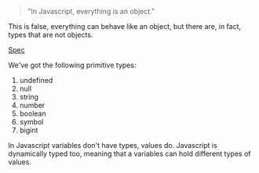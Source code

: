 > "In Javascript, everything is an object."

This is false, everything can behave like an
object, but there are, in fact, types
that are not objects.

[Spec](https://262.ecma-international.org/10.0/#sec-ecmascript-data-types-and-values)

We've got the following primitive types:

1. undefined
2. null
3. string
4. number
5. boolean
6. symbol
7. bigint

In Javascript variables don't have types, values do.
Javascript is dynamically typed too, meaning that a variables can hold different
types of values.
